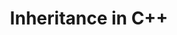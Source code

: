 ---
id: cpp-inheritance
title: Inheritance in C++
sidebar_label: Inheritance in C++
sidebar_position: 2
tags:
  [
    c++,
    programming,
    object oriented programming,
    c++ OOP,
    inheritance,
    c++ inheritance
  ]
description: In this tutorial, we'll dive into inheritance in C++. We'll explore how to create derived classes that inherit properties and behaviors from base classes. You'll learn about different types of inheritance, such as single, multiple, and hierarchical inheritance, along with the use of access specifiers like public, protected, and private. Understanding inheritance is key to building flexible and scalable C++ programs, allowing you to reuse code and create complex class hierarchies with ease.
---